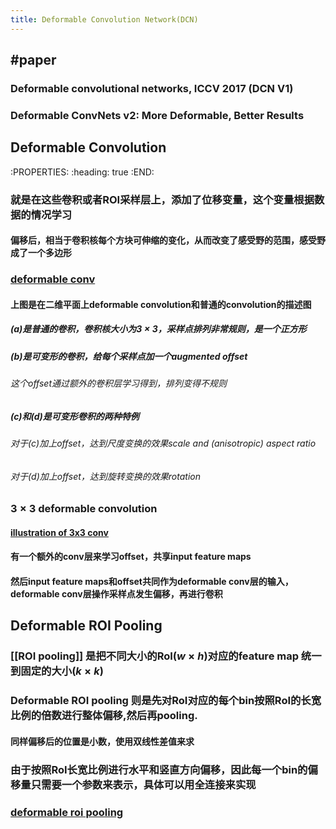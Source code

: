 ```yaml
---
title: Deformable Convolution Network(DCN)
---
```


## #paper
### Deformable convolutional networks, ICCV 2017 (DCN V1)
### Deformable ConvNets v2: More Deformable, Better Results
## Deformable Convolution
:PROPERTIES:
:heading: true
:END:
### 就是在这些卷积或者ROI采样层上，添加了**位移变量**，这个变量根据数据的情况学习
#### 偏移后，相当于卷积核每个方块可伸缩的变化，从而改变了感受野的范围，感受野成了一个多边形
### [deformable conv](https://i.imgur.com/ABfMmYo.png)
#### 上图是在二维平面上deformable convolution和普通的convolution的描述图
##### (a)是普通的卷积，卷积核大小为$3\times 3$，采样点排列非常规则，是一个正方形
##### (b)是可变形的卷积，给每个采样点加一个augmented offset
###### 这个offset通过额外的卷积层学习得到，排列变得不规则
##### (c)和(d)是可变形卷积的两种特例
###### 对于(c)加上offset，达到尺度变换的效果scale and (anisotropic) aspect ratio
###### 对于(d)加上offset，达到旋转变换的效果rotation
### $3\times 3$ deformable convolution
#### [illustration of 3x3 conv](https://i.imgur.com/90ECFxe.png)
#### 有一个额外的conv层来学习offset，共享input feature maps
#### 然后input feature maps和offset共同作为deformable conv层的输入，deformable conv层操作采样点发生偏移，再进行卷积
## Deformable ROI Pooling
### [[ROI pooling]] 是把不同大小的RoI($w\times h$)对应的feature map 统一到固定的大小($k\times k$)
### Deformable ROI pooling 则是先对RoI对应的每个bin按照RoI的长宽比例的倍数进行整体偏移,然后再pooling.
#### 同样偏移后的位置是小数，使用双线性差值来求
### 由于按照RoI长宽比例进行水平和竖直方向偏移，因此每一个bin的偏移量只需要一个参数来表示，具体可以用全连接来实现
### [deformable roi pooling](https://i.imgur.com/f7fd1hq.png)
###
